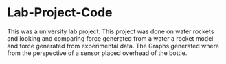 # Lab-Project-Code
This was a university lab project. 
This project was done on water rockets and looking and comparing force generated from a water a rocket model and force generated from experimental data.
The Graphs generated where from the perspective of a sensor placed overhead of the bottle.
